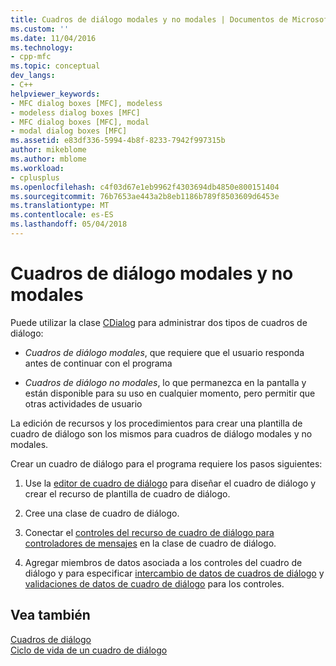 ```yaml
---
title: Cuadros de diálogo modales y no modales | Documentos de Microsoft
ms.custom: ''
ms.date: 11/04/2016
ms.technology:
- cpp-mfc
ms.topic: conceptual
dev_langs:
- C++
helpviewer_keywords:
- MFC dialog boxes [MFC], modeless
- modeless dialog boxes [MFC]
- MFC dialog boxes [MFC], modal
- modal dialog boxes [MFC]
ms.assetid: e83df336-5994-4b8f-8233-7942f997315b
author: mikeblome
ms.author: mblome
ms.workload:
- cplusplus
ms.openlocfilehash: c4f03d67e1eb9962f4303694db4850e800151404
ms.sourcegitcommit: 76b7653ae443a2b8eb1186b789f8503609d6453e
ms.translationtype: MT
ms.contentlocale: es-ES
ms.lasthandoff: 05/04/2018
---
```

# <a name="modal-and-modeless-dialog-boxes"></a>Cuadros de diálogo modales y no modales
Puede utilizar la clase [CDialog](../mfc/reference/cdialog-class.md) para administrar dos tipos de cuadros de diálogo:  
  
-   *Cuadros de diálogo modales*, que requiere que el usuario responda antes de continuar con el programa  
  
-   *Cuadros de diálogo no modales*, lo que permanezca en la pantalla y están disponible para su uso en cualquier momento, pero permitir que otras actividades de usuario  
  
 La edición de recursos y los procedimientos para crear una plantilla de cuadro de diálogo son los mismos para cuadros de diálogo modales y no modales.  
  
 Crear un cuadro de diálogo para el programa requiere los pasos siguientes:  
  
1.  Use la [editor de cuadro de diálogo](../windows/dialog-editor.md) para diseñar el cuadro de diálogo y crear el recurso de plantilla de cuadro de diálogo.  
  
2.  Cree una clase de cuadro de diálogo.  
  
3.  Conectar el [controles del recurso de cuadro de diálogo para controladores de mensajes](../windows/adding-event-handlers-for-dialog-box-controls.md) en la clase de cuadro de diálogo.  
  
4.  Agregar miembros de datos asociada a los controles del cuadro de diálogo y para especificar [intercambio de datos de cuadros de diálogo](../mfc/dialog-data-exchange.md) y [validaciones de datos de cuadro de diálogo](../mfc/dialog-data-validation.md) para los controles.  
  
## <a name="see-also"></a>Vea también  
 [Cuadros de diálogo](../mfc/dialog-boxes.md)   
 [Ciclo de vida de un cuadro de diálogo](../mfc/life-cycle-of-a-dialog-box.md)

